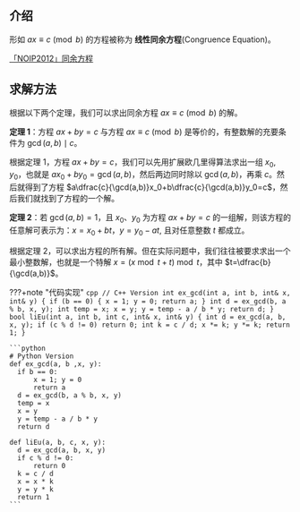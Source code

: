 ## 介绍

形如 $ax \equiv c \pmod b$ 的方程被称为 **线性同余方程**(Congruence Equation)。

[「NOIP2012」同余方程](https://loj.ac/problem/2605)

## 求解方法

根据以下两个定理，我们可以求出同余方程 $ax \equiv c \pmod b$ 的解。

**定理 1**：方程 $ax+by=c$ 与方程 $ax \equiv c \pmod b$ 是等价的，有整数解的充要条件为 $\gcd(a,b) \mid c$。

根据定理 1，方程 $ax+by=c$，我们可以先用扩展欧几里得算法求出一组 $x_0,y_0$，也就是 $ax_0+by_0=\gcd(a,b)$，然后两边同时除以 $\gcd(a,b)$，再乘 $c$。然后就得到了方程 $a\dfrac{c}{\gcd(a,b)}x_0+b\dfrac{c}{\gcd(a,b)}y_0=c$，然后我们就找到了方程的一个解。

**定理 2**：若 $\gcd(a,b)=1$，且 $x_0$、$y_0$ 为方程 $ax+by=c$ 的一组解，则该方程的任意解可表示为：$x=x_0+bt$，$y=y_0-at$, 且对任意整数 $t$ 都成立。

根据定理 2，可以求出方程的所有解。但在实际问题中，我们往往被要求求出一个最小整数解，也就是一个特解 $x=(x \bmod t+t) \bmod t$，其中 $t=\dfrac{b}{\gcd(a,b)}$。

???+note "代码实现"
    ```cpp
    // C++ Version
    int ex_gcd(int a, int b, int& x, int& y) {
      if (b == 0) {
        x = 1;
        y = 0;
        return a;
      }
      int d = ex_gcd(b, a % b, x, y);
      int temp = x;
      x = y;
      y = temp - a / b * y;
      return d;
    }
    bool liEu(int a, int b, int c, int& x, int& y) {
      int d = ex_gcd(a, b, x, y);
      if (c % d != 0) return 0;
      int k = c / d;
      x *= k;
      y *= k;
      return 1;
    }
    ```
    
    ```python
    # Python Version
    def ex_gcd(a, b ,x, y):
      if b == 0:
          x = 1; y = 0
          return a
      d = ex_gcd(b, a % b, x, y)
      temp = x
      x = y
      y = temp - a / b * y
      return d
    
    def liEu(a, b, c, x, y):
      d = ex_gcd(a, b, x, y)
      if c % d != 0:
          return 0
      k = c / d
      x = x * k
      y = y * k
      return 1
    ```

